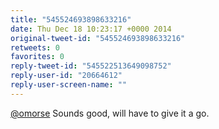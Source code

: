 ```yaml
---
title: "545524693898633216"
date: Thu Dec 18 10:23:17 +0000 2014
original-tweet-id: "545524693898633216"
retweets: 0
favorites: 0
reply-tweet-id: "545522513649098752"
reply-user-id: "20664612"
reply-user-screen-name: ""
---
```

<a href="https://twitter.com/omorse">@omorse</a> Sounds good, will have to give it a go.
